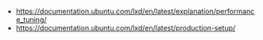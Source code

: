 - https://documentation.ubuntu.com/lxd/en/latest/explanation/performance_tuning/
- https://documentation.ubuntu.com/lxd/en/latest/production-setup/